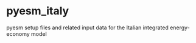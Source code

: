 # pyesm_italy
pyesm setup files and related input data for the Italian integrated energy-economy model
